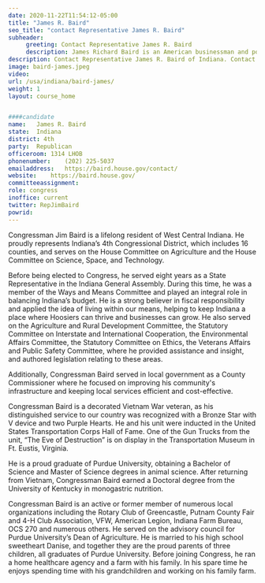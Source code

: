 ```yaml
---
date: 2020-11-22T11:54:12-05:00
title: "James R. Baird"
seo_title: "contact Representative James R. Baird"
subheader:
     greeting: Contact Representative James R. Baird 
     description: James Richard Baird is an American businessman and politician who serves as a Republican member of the U.S. House of Representatives from Indiana's 4th congressional district. Before being elected to Congress, Baird served from 2010 to 2018 as a member of the Indiana House of Representatives.
description: Contact Representative James R. Baird of Indiana. Contact information for James R. Baird includes email address, phone number, and mailing address.
image: baird-james.jpeg
video: 
url: /usa/indiana/baird-james/
weight: 1
layout: course_home


####candidate
name:	James R. Baird
state:	Indiana
district: 4th
party:	Republican
officeroom:	1314 LHOB
phonenumber:	(202) 225-5037
emailaddress:	https://baird.house.gov/contact/
website:	https://baird.house.gov/
committeeassignment: 
role: congress
inoffice: current
twitter: RepJimBaird
powrid: 
---
```


Congressman Jim Baird is a lifelong resident of West Central Indiana. He proudly represents Indiana’s 4th Congressional District, which includes 16 counties, and serves on the House Committee on Agriculture and the House Committee on Science, Space, and Technology.

Before being elected to Congress, he served eight years as a State Representative in the Indiana General Assembly. During this time, he was a member of the Ways and Means Committee and played an integral role in balancing Indiana’s budget. He is a strong believer in fiscal responsibility and applied the idea of living within our means, helping to keep Indiana a place where Hoosiers can thrive and businesses can grow. He also served on the Agriculture and Rural Development Committee, the Statutory Committee on Interstate and International Cooperation, the Environmental Affairs Committee, the Statutory Committee on Ethics, the Veterans Affairs and Public Safety Committee, where he provided assistance and insight, and authored legislation relating to these areas.

Additionally, Congressman Baird served in local government as a County Commissioner where he focused on improving his community's infrastructure and keeping local services efficient and cost-effective.

Congressman Baird is a decorated Vietnam War veteran, as his distinguished service to our country was recognized with a Bronze Star with V device and two Purple Hearts. He and his unit were inducted in the United States Transportation Corps Hall of Fame. One of the Gun Trucks from the unit, “The Eve of Destruction” is on display in the Transportation Museum in Ft. Eustis, Virginia.

He is a proud graduate of Purdue University, obtaining a Bachelor of Science and Master of Science degrees in animal science. After returning from Vietnam, Congressman Baird earned a Doctoral degree from the University of Kentucky in monogastric nutrition.

Congressman Baird is an active or former member of numerous local organizations including the Rotary Club of Greencastle, Putnam County Fair and 4-H Club Association, VFW, American Legion, Indiana Farm Bureau, OCS 270 and numerous others. He served on the advisory council for Purdue University’s Dean of Agriculture. He is married to his high school sweetheart Danise, and together they are the proud parents of three children, all graduates of Purdue University. Before joining Congress, he ran a home healthcare agency and a farm with his family. In his spare time he enjoys spending time with his grandchildren and working on his family farm.